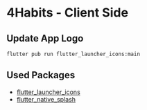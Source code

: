 # 4Habits - Client Side

## Update App Logo
```flutter pub run flutter_launcher_icons:main```

## Used Packages
- [flutter_launcher_icons](https://pub.dev/packages/flutter_launcher_icons)
- [flutter_native_splash](https://pub.dev/packages/flutter_native_splash)